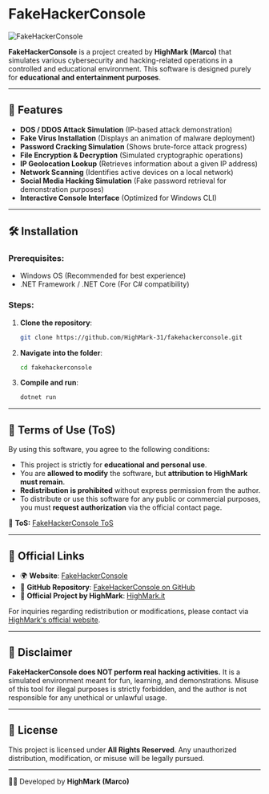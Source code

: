 # FakeHackerConsole

![FakeHackerConsole](https://fakehackerconsole.chickenkiller.com/logo.png)

**FakeHackerConsole** is a project created by **HighMark (Marco)** that simulates various cybersecurity and hacking-related operations in a controlled and educational environment. This software is designed purely for **educational and entertainment purposes**.

---

## 🚀 Features
- **DOS / DDOS Attack Simulation** (IP-based attack demonstration)
- **Fake Virus Installation** (Displays an animation of malware deployment)
- **Password Cracking Simulation** (Shows brute-force attack progress)
- **File Encryption & Decryption** (Simulated cryptographic operations)
- **IP Geolocation Lookup** (Retrieves information about a given IP address)
- **Network Scanning** (Identifies active devices on a local network)
- **Social Media Hacking Simulation** (Fake password retrieval for demonstration purposes)
- **Interactive Console Interface** (Optimized for Windows CLI)

---

## 🛠 Installation
### Prerequisites:
- Windows OS (Recommended for best experience)
- .NET Framework / .NET Core (For C# compatibility)

### Steps:
1. **Clone the repository**:
   ```sh
   git clone https://github.com/HighMark-31/fakehackerconsole.git
   ```
2. **Navigate into the folder**:
   ```sh
   cd fakehackerconsole
   ```
3. **Compile and run**:
   ```sh
   dotnet run
   ```

---

## 📜 Terms of Use (ToS)
By using this software, you agree to the following conditions:
- This project is strictly for **educational and personal use**.
- You are **allowed to modify** the software, but **attribution to HighMark must remain**.
- **Redistribution is prohibited** without express permission from the author.
- To distribute or use this software for any public or commercial purposes, you must **request authorization** via the official contact page.

🔗 **ToS:** [FakeHackerConsole ToS](http://fakehackerconsole.chickenkiller.com/tos)

---

## 📡 Official Links
- 🌍 **Website**: [FakeHackerConsole](http://fakehackerconsole.chickenkiller.com/)
- 🔗 **GitHub Repository**: [FakeHackerConsole on GitHub](https://github.com/HighMark-31/fakehackerconsole)
- 🛒 **Official Project by HighMark**: [HighMark.it](https://highmark.it/)

For inquiries regarding redistribution or modifications, please contact via [HighMark's official website](https://shop.highmark.it/).

---

## 📌 Disclaimer
**FakeHackerConsole does NOT perform real hacking activities.** It is a simulated environment meant for fun, learning, and demonstrations. Misuse of this tool for illegal purposes is strictly forbidden, and the author is not responsible for any unethical or unlawful usage.

---

## 📖 License
This project is licensed under **All Rights Reserved**. Any unauthorized distribution, modification, or misuse will be legally pursued.

---

👨‍💻 Developed by **HighMark (Marco)**
